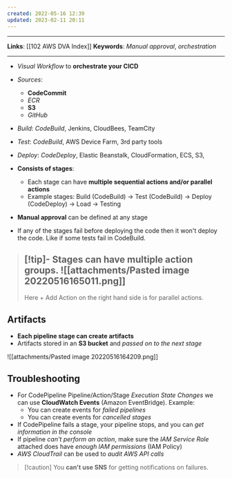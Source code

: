 ```yaml
---
created: 2022-05-16 12:39
updated: 2023-02-11 20:11
---
```

---
**Links**: [[102 AWS DVA Index]]
**Keywords**: *Manual approval*, *orchestration*

---
- *Visual Workflow* to **orchestrate your CICD**
- *Sources*:
	- **CodeCommit** 
	- *ECR* 
	- **S3**
	- *GitHub*

- *Build*: *CodeBuild*, Jenkins, CloudBees, TeamCity
- *Test*: *CodeBuild*, AWS Device Farm, 3rd party tools
- *Deploy*: *CodeDeploy*, Elastic Beanstalk, CloudFormation, ECS, S3,

- **Consists of stages**:
	- Each stage can have **multiple sequential actions and/or parallel actions**
	- Example stages: Build (CodeBuild)  → Test (CodeBuild) → Deploy (CodeDeploy) → Load → Testing
- **Manual approval** can be defined at any stage
- If any of the stages fail before deploying the code then it won't deploy the code. Like if some tests fail in CodeBuild.

> [!tip]- Stages can have **multiple action groups**.
> ![[attachments/Pasted image 20220516165011.png]]
> ---
> Here + Add Action on the right hand side is for parallel actions.

## Artifacts
- **Each pipeline stage can create artifacts**
- Artifacts stored in an **S3 bucket** and *passed on to the next stage*

![[attachments/Pasted image 20220516164209.png]]

## Troubleshooting
- For CodePipeline Pipeline/Action/Stage *Execution State Changes* we can use **CloudWatch Events** (Amazon EventBridge). Example:
	- You can create events for *failed pipelines*
	- You can create events for *cancelled stages*
- If CodePipeline fails a stage, your pipeline stops, and you can *get information in the console*
- If pipeline *can't perform an action*, make sure the *IAM Service Role* attached does have *enough lAM permissions* (IAM Policy)
- *AWS CloudTrail* can be used to *audit AWS API calls*

> [!caution] You **can't use SNS** for getting notifications on failures.